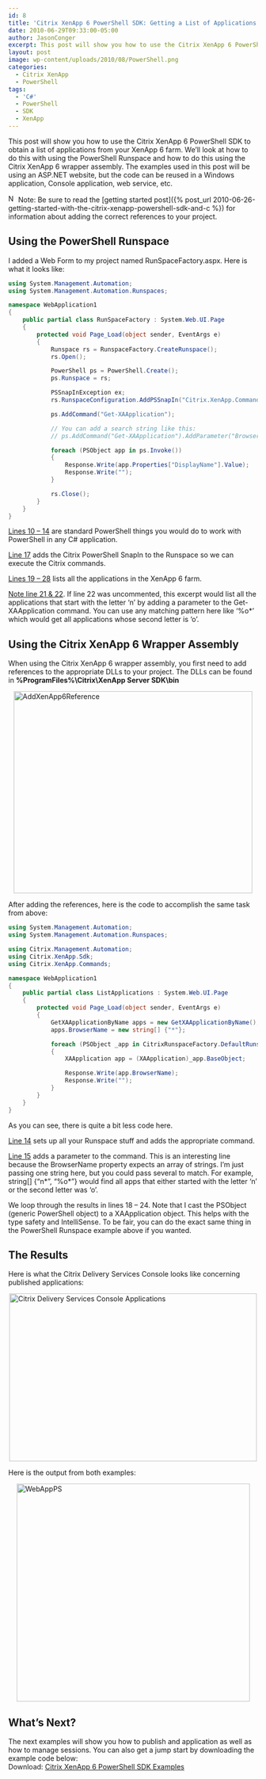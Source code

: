 ```yaml
---
id: 8
title: 'Citrix XenApp 6 PowerShell SDK: Getting a List of Applications with C#'
date: 2010-06-29T09:33:00-05:00
author: JasonConger
excerpt: This post will show you how to use the Citrix XenApp 6 PowerShell SDK to obtain a list of applications from your XenApp 6 farm.  We'll look at how to do this with using the PowerShell Runspace and how to do this using the Citrix XenApp 6 wrapper assembly.
layout: post
image: wp-content/uploads/2010/08/PowerShell.png
categories:
  - Citrix XenApp
  - PowerShell
tags:
  - 'C#'
  - PowerShell
  - SDK
  - XenApp
---
```

This post will show you how to use the Citrix XenApp 6 PowerShell SDK to obtain a list of applications from your XenApp 6 farm.  We’ll look at how to do this with using the PowerShell Runspace and how to do this using the Citrix XenApp 6 wrapper assembly.  The examples used in this post will be using an ASP.NET website, but the code can be reused in a Windows application, Console application, web service, etc.

<img style="display: inline; margin-left: 0px; margin-right: 0px; border-width: 0px;" title="Note" src="http://www.jasonconger.com/images/articleImages/Note.png" border="0" alt="Note" width="16" height="16" /> Note: Be sure to read the [getting started post]({% post_url 2010-06-26-getting-started-with-the-citrix-xenapp-powershell-sdk-and-c %}) for information about adding the correct references to your project.
<h2>Using the PowerShell Runspace</h2>
I added a Web Form to my project named RunSpaceFactory.aspx.  Here is what it looks like:

~~~c#
using System.Management.Automation;
using System.Management.Automation.Runspaces;

namespace WebApplication1
{
    public partial class RunSpaceFactory : System.Web.UI.Page
    {
        protected void Page_Load(object sender, EventArgs e)
        {
            Runspace rs = RunspaceFactory.CreateRunspace();
            rs.Open();

            PowerShell ps = PowerShell.Create();
            ps.Runspace = rs;

            PSSnapInException ex;
            rs.RunspaceConfiguration.AddPSSnapIn("Citrix.XenApp.Commands", out ex);

            ps.AddCommand("Get-XAApplication");

            // You can add a search string like this:
            // ps.AddCommand("Get-XAApplication").AddParameter("BrowserName", "n*");

            foreach (PSObject app in ps.Invoke())
            {
                Response.Write(app.Properties["DisplayName"].Value);
                Response.Write("");
            }

            rs.Close();
        }
    }
}
~~~

<span style="text-decoration: underline;">Lines 10 – 14</span> are standard PowerShell things you would do to work with PowerShell in any C# application.

<span style="text-decoration: underline;">Line 17</span> adds the Citrix PowerShell SnapIn to the Runspace so we can execute the Citrix commands.

<span style="text-decoration: underline;">Lines 19 – 28</span> lists all the applications in the XenApp 6 farm.

<span style="text-decoration: underline;">Note line 21 &amp; 22</span>. If line 22 was uncommented, this excerpt would list all the applications that start with the letter ‘n’ by adding a parameter to the Get-XAApplication command.  You can use any matching pattern here like ‘%o*’ which would get all applications whose second letter is ‘o’.
<h2>Using the Citrix XenApp 6 Wrapper Assembly</h2>
When using the Citrix XenApp 6 wrapper assembly, you first need to add references to the appropriate DLLs to your project.  The DLLs can be found in <strong>%ProgramFiles%\Citrix\XenApp Server SDK\bin</strong>

<a href="http://www.jasonconger.com/images/articleImages/AddXenApp6Reference.png" target="_blank"><img style="display: block; float: none; margin-left: auto; margin-right: auto; border-width: 0px;" title="AddXenApp6Reference" src="http://www.jasonconger.com/images/articleImages/AddXenApp6Reference_thumb.png" border="0" alt="AddXenApp6Reference" width="482" height="408" /></a>

After adding the references, here is the code to accomplish the same task from above:

~~~c#
using System.Management.Automation;
using System.Management.Automation.Runspaces;

using Citrix.Management.Automation;
using Citrix.XenApp.Sdk;
using Citrix.XenApp.Commands;

namespace WebApplication1
{
    public partial class ListApplications : System.Web.UI.Page
    {
        protected void Page_Load(object sender, EventArgs e)
        {
            GetXAApplicationByName apps = new GetXAApplicationByName();
            apps.BrowserName = new string[] {"*"};

            foreach (PSObject _app in CitrixRunspaceFactory.DefaultRunspace.ExecuteCommand(apps))
            {
                XAApplication app = (XAApplication)_app.BaseObject;

                Response.Write(app.BrowserName);
                Response.Write("");
            }
        }
    }
}
~~~

As you can see, there is quite a bit less code here.

<span style="text-decoration: underline;">Line 14</span> sets up all your Runspace stuff and adds the appropriate command.

<span style="text-decoration: underline;">Line 15</span> adds a parameter to the command.  This is an interesting line because the BrowserName property expects an array of strings.  I’m just passing one string here, but you could pass several to match.  For example, string[] {“n*”, “%o*”} would find all apps that either started with the letter ‘n’ or the second letter was ‘o’.

We loop through the results in lines 18 – 24.  Note that I cast the PSObject (generic PowerShell object) to a XAApplication object.  This helps with the type safety and IntelliSense.  To be fair, you can do the exact same thing in the PowerShell Runspace example above if you wanted.
<h2>The Results</h2>
Here is what the Citrix Delivery Services Console looks like concerning published applications:

<a href="http://www.jasonconger.com/images/articleImages/CDSCApps_1.png" target="_blank"><img style="display: block; float: none; margin-left: auto; margin-right: auto; border-width: 0px;" title="Citrix Delivery Services Console Applications" src="http://www.jasonconger.com/images/articleImages/CDSCApps_thumb_1.png" border="0" alt="Citrix Delivery Services Console Applications" width="500" height="339" /></a>

Here is the output from both examples:

<a href="http://www.jasonconger.com/images/articleImages/WebAppPS.png" target="_blank"><img style="display: block; float: none; margin-left: auto; margin-right: auto; border: 0px;" title="WebAppPS" src="http://www.jasonconger.com/images/articleImages/WebAppPS_thumb.png" border="0" alt="WebAppPS" width="471" height="440" /></a>
<h2>What’s Next?</h2>
The next examples will show you how to publish and application as well as how to manage sessions.  You can also get a jump start by downloading the example code below:
<div class="download">Download: <a href="http://www.jasonconger.com/downloads/XenApp6SDK/JasonConger.com_XenApp6SDK_Samples.zip">Citrix XenApp 6 PowerShell SDK Examples</a></div>